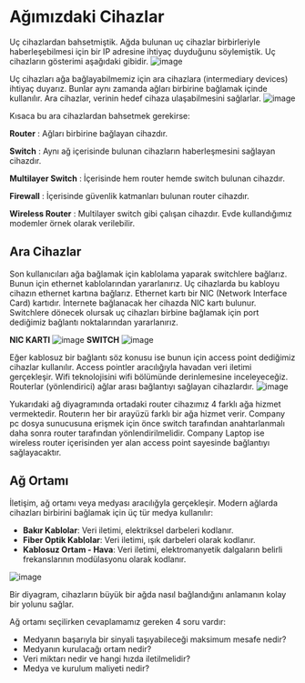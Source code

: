 # Ağımızdaki Cihazlar
Uç cihazlardan bahsetmiştik. Ağda bulunan uç cihazlar birbirleriyle haberleşebilmesi için bir IP adresine ihtiyaç duyduğunu söylemiştik. Uç cihazların gösterimi aşağıdaki gibidir.
![image](https://user-images.githubusercontent.com/70758694/153439199-c895ca37-cf8e-47f4-b7e9-dd1cd5dd4616.png)

Uç cihazları ağa bağlayabilmemiz için ara cihazlara (intermediary devices) ihtiyaç duyarız. Bunlar aynı zamanda ağları birbirine bağlamak içinde kullanılır.  Ara cihazlar, verinin 
hedef cihaza ulaşabilmesini sağlarlar.
![image](https://user-images.githubusercontent.com/70758694/153440808-3dd51609-8728-4317-9151-058880036bde.png)

Kısaca bu ara cihazlardan bahsetmek gerekirse:

**Router** : Ağları birbirine bağlayan cihazdır.

**Switch** : Aynı ağ içerisinde bulunan cihazların haberleşmesini sağlayan cihazdır.

**Multilayer Switch** : İçerisinde hem router hemde switch bulunan cihazdır.

**Firewall** : İçerisinde güvenlik katmanları bulunan router cihazdır.

**Wireless Router** : Multilayer switch gibi çalışan cihazdır. Evde kullandığımız modemler örnek olarak verilebilir.

## Ara Cihazlar
Son kullanıcıları ağa bağlamak için kablolama yaparak switchlere bağlarız. Bunun için ethernet kablolarından yararlanırız. Uç cihazlarda bu kabloyu cihazın ethernet kartına bağlarız.
Ethernet kartı bir NIC (Network Interface Card) kartıdır. İnternete bağlanacak her cihazda NIC kartı bulunur. Switchlere dönecek olursak uç cihazları birbine bağlamak için port
dediğimiz bağlantı noktalarından yararlanırız.

**NIC KARTI**
![image](https://user-images.githubusercontent.com/70758694/153457569-e15eb71e-604d-46e3-b5bc-53a38ee43e1a.png)
**SWITCH**
![image](https://user-images.githubusercontent.com/70758694/153457451-bbf0ef39-72f6-44ac-9038-c2d8eff2ba28.png)

Eğer kablosuz bir bağlantı söz konusu ise bunun için access point dediğimiz cihazlar kullanılır. Access pointler aracılığıyla havadan veri iletimi gerçekleşir. Wifi teknolojisini wifi
bölümünde derinlemesine inceleyeceğiz. 
Routerlar (yönlendirici) ağlar arası bağlantıyı sağlayan cihazlardır. 
![image](https://user-images.githubusercontent.com/70758694/153460843-9f44ecc1-97f7-4867-b7ac-8ada9c35ba3b.png)

Yukarıdaki ağ diyagramında ortadaki router cihazımız 4 farklı ağa hizmet vermektedir. Routerın her bir arayüzü farklı bir ağa hizmet verir. Company pc dosya sunucusuna erişmek için önce
switch tarafından anahtarlanmalı daha sonra router tarafından yönlendirilmelidir. Company Laptop ise wireless router içerisinden yer alan access point sayesinde bağlantıyı sağlayacaktır.

## Ağ Ortamı
İletişim, ağ ortamı veya medyası aracılığyla gerçekleşir. Modern ağlarda cihazları birbirini bağlamak için üç tür medya kullanılır:

- **Bakır Kablolar**: Veri iletimi, elektriksel darbeleri kodlanır.
- **Fiber Optik Kablolar**: Veri iletimi, ışık darbeleri olarak kodlanır.
- **Kablosuz Ortam - Hava**: Veri iletimi, elektromanyetik dalgaların belirli frekanslarının modülasyonu olarak kodlanır.

![image](https://user-images.githubusercontent.com/70758694/153580152-519dd074-891d-4744-a87b-0ca2d6999fbd.png)

Bir diyagram, cihazların büyük bir ağda nasıl bağlandığını anlamanın kolay bir yolunu sağlar. 

Ağ ortamı seçilirken cevaplamamız gereken 4 soru vardır:

- Medyanın başarıyla bir sinyali taşıyabileceği maksimum mesafe nedir?
- Medyanın kurulacağı ortam nedir?
- Veri miktarı nedir ve hangi hızda iletilmelidir?
- Medya ve kurulum maliyeti nedir?

